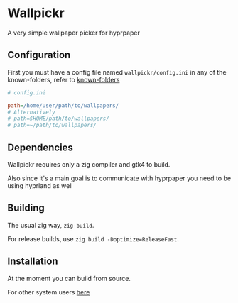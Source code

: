 # Wallpickr

A very simple wallpaper picker for hyprpaper

## Configuration

First you must have a config file named `wallpickr/config.ini` in any of the known-folders, refer to [known-folders](https://github.com/ziglibs/known-folders)

```ini
# config.ini

path=/home/user/path/to/wallpapers/
# Alternatively
# path=$HOME/path/to/wallpapers/
# path=~/path/to/wallpapers/
```

## Dependencies
Wallpickr requires only a zig compiler and gtk4 to build.

Also since it's a main goal is to communicate with hyprpaper you need to be using hyprland as well

## Building
The usual zig way, `zig build`.

For release builds, use `zig build -Doptimize=ReleaseFast`.

## Installation

At the moment you can build from source.

For other system users [here](https://wiki.archlinux.org/title/installation_guide)
